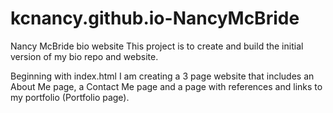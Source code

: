 # kcnancy.github.io-NancyMcBride
Nancy McBride bio website
This project is to create and build the initial version of my bio repo and website. 

Beginning with index.html I am creating a 3 page website that includes an About Me page,
a Contact Me page and a page with references and links to my portfolio (Portfolio page).